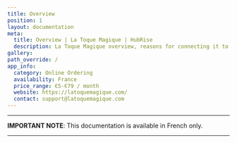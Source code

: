 ```yaml
---
title: Overview
position: 1
layout: documentation
meta:
  title: Overview | La Toque Magique | HubRise
  description: La Toque Magique overview, reasons for connecting it to HubRise and summary of integrated features. Synchronise data between your online ordering solution and your apps.
gallery:
path_override: /
app_info:
  category: Online Ordering
  availability: France
  price_range: €5-€79 / month
  website: https://latoquemagique.com/
  contact: support@latoquemagique.com
---
```


---

**IMPORTANT NOTE**: This documentation is available <Link to="/fr/apps/la-toque-magique" addLocalePrefix={false}>in French only</Link>.

---
